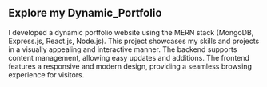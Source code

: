 ## Explore my Dynamic_Portfolio
I developed a dynamic portfolio website using the MERN stack (MongoDB, Express.js, React.js, Node.js). This project showcases my skills and projects in a visually appealing and interactive manner. The backend supports content management, allowing easy updates and additions. The frontend features a responsive and modern design, providing a seamless browsing experience for visitors.
